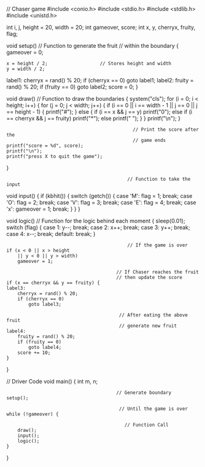 
// Chaser game
#include <conio.h>
#include <stdio.h>
#include <stdlib.h>
#include <unistd.h>

int i, j, height = 20, width = 20;
int gameover, score;
int x, y, cherryx, fruity, flag;

                                           
void setup()                           // Function to generate the fruit
                                           // within the boundary
{
	gameover = 0;

	                                       
	x = height / 2;                   // Stores height and width
	y = width / 2;
label1:
	cherryx = rand() % 20;
	if (cherryx == 0)
		goto label1;
label2:
	fruity = rand() % 20;
	if (fruity == 0)
		goto label2;
	score = 0;
}

                                           
void draw()                                       // Function to draw the boundaries
{
	system("cls");
	for (i = 0; i < height; i++) {
		for (j = 0; j < width; j++) {
			if (i == 0 || i == width - 1
				|| j == 0
				|| j == height - 1) {
				printf("#");
			}
			else {
				if (i == x && j == y)
					printf("0");
				else if (i == cherryx
						&& j == fruity)
					printf("*");
				else
					printf(" ");
			}
		}
		printf("\n");
	}

	                                              // Print the score after the
	                                              // game ends
	printf("score = %d", score);
	printf("\n");
	printf("press X to quit the game");
}

                                                // Function to take the input
void input()
{
	if (kbhit()) {
		switch (getch()) {
		case 'M':
			flag = 1;
			break;
		case 'O':
			flag = 2;
			break;
		case 'V':
			flag = 3;
			break;
		case 'E':
			flag = 4;
			break;
		case 'x':
			gameover = 1;
			break;
		}
	}
}

                                
                                 
void logic()                    // Function for the logic behind each moment
{
	sleep(0.01);
	switch (flag) {
	case 1:
		y--;
		break;
	case 2:
		x++;
		break;
	case 3:
		y++;
		break;
	case 4:
		x--;
		break;
	default:
		break;
	}

                                            	// If the game is over
	if (x < 0 || x > height
		|| y < 0 || y > width)
		gameover = 1;

                                          	// If Chaser reaches the fruit
                                          	// then update the score
	if (x == cherryx && y == fruity) {
	label3:
		cherryx = rand() % 20;
		if (cherryx == 0)
			goto label3;

	                                         // After eating the above fruit
	                                         // generate new fruit
	label4:
		fruity = rand() % 20;
		if (fruity == 0)
			goto label4;
		score += 10;
	}
}

// Driver Code
void main()
{
	int m, n;

                                           	// Generate boundary
	setup();

	                                         // Until the game is over
	while (!gameover) {

		                                       // Function Call
		draw();
		input();
		logic();
	}
}

